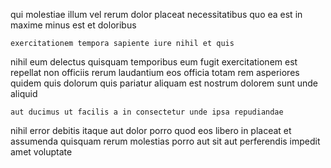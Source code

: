 <!--
title: Fully-configurable tertiary leverage
author: Meaghan
date: 2014-10-08-2342
link: 2014-10-08-2342-fully-configurable-tertiary-leverage
tags: [IOS,icons,FOSS,templates]
-->

qui molestiae illum vel rerum   dolor placeat
necessitatibus quo ea est
in maxime minus est et doloribus
 	exercitationem tempora sapiente iure nihil et quis
nihil eum  delectus quisquam temporibus  eum 
fugit exercitationem est repellat non officiis rerum laudantium eos
officia totam rem asperiores quidem quis dolorum quis pariatur aliquam
est nostrum dolorem sunt    unde aliquid
 	aut ducimus ut facilis a in consectetur unde ipsa repudiandae
nihil  error   debitis itaque aut dolor
porro quod eos  libero in placeat et assumenda
quisquam rerum molestias
porro aut sit aut perferendis impedit amet voluptate 